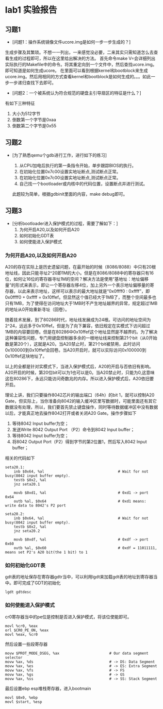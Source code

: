 # lab1 实验报告
## 习题1
* [问题1：操作系统镜像文件ucore.img是如何一步一步生成的？]

生成步骤及其繁琐。不想一一列出，一来感觉没必要，二来其实只需知道怎么去查看生成的过程即可，所以在这里给出解决的方法。
首先命令make V=会详细列出实际执行的Makefile中的命令。将其重定向到一个文件中，然后查找ucore.img。即可知道是如何生成ucore。
在里面可以看到根据kernel和bootblock来生成ucore.img。然后用相同的方式查看kernel和bootblock是如何生成的。。。如此一步一步递归查找下去即可。

* [问题2：一个被系统认为符合规范的硬盘主引导扇区的特征是什么？]

有如下三种特征

  1. 大小为512字节
  2. 倒数第一个字节是0xaa
  3. 倒数第二个字节是0x55

## 习题2
* [为了熟悉qemu个gdb进行工作，进行如下的练习]

  1. 从CPU加电后执行的第一条指令开始，单步跟踪BIOS的执行。
  2. 在初始化位置0x7c00设置实地址断点,测试断点正常。
  3. 在初始化位置0x7c00设置实地址断点,测试断点正常。
  4. 自己找一个bootloader或内核中的代码位置，设置断点并进行测试。
	
	此题较为简单，根据gdbinit里面的内容，make debug即可。

## 习题3
* [分析bootloader进入保护模式的过程，需要了解如下：]
  1. 为何开启A20,以及如何开启A20
  2. 如何初始化GDT表
  3. 如何使能进入保护模式
  
### 为何开启A20,以及如何开启A20
  
  A20的存在实际上是历史遗留问题，在最开始的时候（8086/8088）中只有20根地址线，因此只能寻址2^20即1M的大小。但是在8086/8088中的寄存器只有16位，如何让16位的寄存器寻址1M的空间？解决方法是使用“基地址：地址偏移量”的形式来表示，即让一个寄存器左移4位，加上另外一个表示地址偏移量的寄存器，以此来表示地址，这样可以表示的最大地址就是“0x0ffff0 : 0xffff”，即0x0ffff0 + 0xffff = 0x10ffef。但显然这个值已经大于1MB了，而整个空间最多也只有1MB，为了使得在访问地址大于1MB时不产生地址越界的异常，规定超过1MB的地址从0开始重新寻址（回卷）。
  
  随着技术发展，到了80286时代，地址线发展成为24根。可访问的地址空间为2^24，远远多于0x10ffef。但是为了向下兼容，依旧规定在实模式下访问超过1MB的内容要回卷。但是在80286中0x10ffef这个地址显然是不越界的。为了解决这种兼容性问题，专门用键盘控制器多余的一根地址线来控制第21个bit（从0开始数是第20个），这就是A20。当A20禁止时，第21个bit被禁用，此时访问0x100000到0x10ffef会回卷。当A20开启时，就可以实际访问0x100000到0x10ffef这块地址了。
  
  以上的全都是针对实模式下，当进入保护模式后，A20的开启与否依旧有影响。A20开启的时候，第20位bit可以为1也可以是0。当A20禁止时，只能为0,这意味这在80286下，永远只能访问奇数兆的内存。所以进入保护模式后，A20依旧要开启。
  
  理论上讲，我们只要操作8042芯片的输出端口（64h）的bit 1，就可以控制A20 Gate，但实际上，当你准备向8042的输入缓冲区里写数据时，可能里面还有其它数据没有处理，所以，我们要首先禁止键盘操作，同时等待数据缓冲区中没有数据以后，才能真正地去操作8042打开或者关闭A20 Gate。操作步骤如下
  
  1. 等待8042 Input buffer为空；
  2. 发送Write 8042 Output Port （P2）命令到8042 Input buffer；
  3. 等待8042 Input buffer为空；
  4. 将8042 Output Port（P2）得到字节的第2位置1，然后写入8042 Input buffer；
  
  相关的代码如下
  
```
seta20.1:
    inb $0x64, %al                                  # Wait for not busy(8042 input buffer empty).
    testb $0x2, %al
    jnz seta20.1

    movb $0xd1, %al                                 # 0xd1 -> port 0x64
    outb %al, $0x64                                 # 0xd1 means: write data to 8042's P2 port

seta20.2:
    inb $0x64, %al                                  # Wait for not busy(8042 input buffer empty).
    testb $0x2, %al
    jnz seta20.2

    movb $0xdf, %al                                 # 0xdf -> port 0x60
    outb %al, $0x60                                 # 0xdf = 11011111, means set P2's A20 bit(the 1 bit) to 1
```
  
### 如何初始化GDT表
  gdt表的地址保存在寄存器gdtr当中，可以利用lgdt来加载gdt表的地址到寄存器当中。即可完成了GDT的初始化

  ```
  lgdt gdtdesc
  ```

### 如何使能进入保护模式
  cr0寄存器当中的pe位是控制是否进入保护模式，将该位使能即可。
  
  ```
  movl %cr0, %eax
  orl $CR0_PE_ON, %eax
  movl %eax, %cr0
  ```
  
  然后设置一些段寄存器
  
  ```
  movw $PROT_MODE_DSEG, %ax                       # Our data segment selector
  movw %ax, %ds                                   # -> DS: Data Segment
  movw %ax, %es                                   # -> ES: Extra Segment
  movw %ax, %fs                                   # -> FS
  movw %ax, %gs                                   # -> GS
  movw %ax, %ss                                   # -> SS: Stack Segment
  ```
  
  最后设置ebp esp堆栈寄存器，进入bootmain
  
  ```
  movl $0x0, %ebp
  movl $start, %esp
  ```
